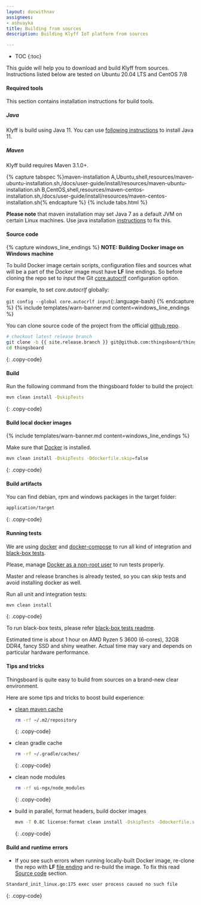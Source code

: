```yaml
---
layout: docwithnav
assignees:
- ashvayka
title: Building from sources
description: Building Klyff IoT platform from sources

---
```


* TOC
{:toc}

This guide will help you to download and build Klyff from sources. Instructions listed below are tested on Ubuntu 20.04 LTS
and CentOS 7/8

#### Required tools

This section contains installation instructions for build tools.

##### Java

Klyff is build using Java 11. You can use [following instructions](/docs/user-guide/install/linux#java) to install Java 11.

##### Maven

Klyff build requires Maven 3.1.0+.

{% capture tabspec %}maven-installation
A,Ubuntu,shell,resources/maven-ubuntu-installation.sh,/docs/user-guide/install/resources/maven-ubuntu-installation.sh
B,CentOS,shell,resources/maven-centos-installation.sh,/docs/user-guide/install/resources/maven-centos-installation.sh{% endcapture %}
{% include tabs.html %}

**Please note** that maven installation may set Java 7 as a default JVM on certain Linux machines. 
Use java installation [instructions](#java) to fix this. 

#### Source code

{% capture windows_line_endings %}
**NOTE: Building Docker image on Windows machine**

To build Docker image certain scripts, configuration files and sources what will be a part of the Docker image must have **LF** line endings.
So before cloning the repo set to _input_ the Git [core.autocrlf](https://git-scm.com/docs/git-config#Documentation/git-config.txt-coreautocrlf) configuration option.

For example, to set *core.autocrlf* globally:

`git config --global core.autocrlf input`{:.language-bash}
{% endcapture %}
{% include templates/warn-banner.md content=windows_line_endings %}

You can clone source code of the project from the official [github repo](https://github.com/thingsboard/thingsboard).

```bash
# checkout latest release branch
git clone -b {{ site.release.branch }} git@github.com:thingsboard/thingsboard.git --depth 1
cd thingsboard
```
{: .copy-code}

#### Build

Run the following command from the thingsboard folder to build the project:

```bash
mvn clean install -DskipTests
```
{: .copy-code}

#### Build local docker images

{% include templates/warn-banner.md content=windows_line_endings %}

Make sure that [Docker](https://docs.docker.com/engine/install/) is installed.

```bash
mvn clean install -DskipTests -Ddockerfile.skip=false
```
{: .copy-code}

#### Build artifacts

You can find debian, rpm and windows packages in the target folder:
 
```bash
application/target
```
{: .copy-code}

#### Running tests

We are using [docker](https://docs.docker.com/engine/install/) and [docker-compose](https://docs.docker.com/compose/install/) to run all kind of integration and [black-box tests](https://github.com/thingsboard/thingsboard/tree/master/msa/black-box-tests).

Please, manage [Docker as a non-root user](https://docs.docker.com/engine/install/linux-postinstall/#manage-docker-as-a-non-root-user) to run tests properly.

Master and release branches is already tested, so you can skip tests and avoid installing docker as well.

Run all unit and integration tests:

```bash
mvn clean install
```
{: .copy-code}

To run black-box tests, please refer [black-box tests readme](https://github.com/thingsboard/thingsboard/blob/master/msa/black-box-tests/README.md).

Estimated time is about 1 hour on AMD Ryzen 5 3600 (6-cores), 32GB DDR4, fancy SSD and shiny weather. Actual time may vary and depends on particular hardware performance.

#### Tips and tricks

Thingsboard is quite easy to build from sources on a brand-new clear environment.

Here are some tips and tricks to boost build experience: 

- [clean maven cache](https://www.baeldung.com/maven-clear-cache)
  ```bash
  rm -rf ~/.m2/repository
  ```
  {: .copy-code}

- clean gradle cache
  ```bash
  rm -rf ~/.gradle/caches/
  ```
  {: .copy-code}

- clean node modules
  ```bash
  rm -rf ui-ngx/node_modules
  ```
  {: .copy-code}

- build in parallel, format headers, build docker images
  ```bash
  mvn -T 0.8C license:format clean install -DskipTests -Ddockerfile.skip=false
  ```
  {: .copy-code}

#### Build and runtime errors

- If you see such errors when running locally-built Docker image, re-clone the repo with **LF** [file ending](https://git-scm.com/docs/git-config#Documentation/git-config.txt-coreautocrlf) and re-build the image.
To fix this read [Source code](#source-code) section.

```bash
Standard_init_linux.go:175 exec user process caused no such file
```
{: .copy-code}